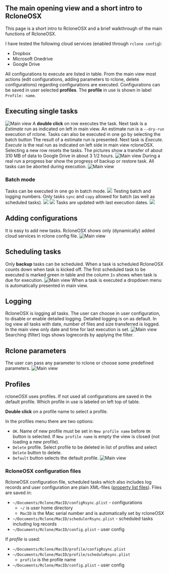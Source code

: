 
## The main opening view and a short intro to RcloneOSX

This page is a short intro to RcloneOSX and a brief walkthrough of the main functions of RcloneOSX.

I have tested the following cloud services (enabled through `rclone config`):
* Dropbox
* Microsoft Onedrive
* Google Drive

All configurations to execute are listed in table. From the main view most actions (edit configurations, adding parameters to rclone, delete configurations) regarding configurations are executed. Configurations can be saved in user selected **profiles**. The **profile** in use is shown in label `Profile: name`.

## Executing single tasks

![Main view](Screenshots/main.png)
A **double click** on row executes the task. Next task is a *Estimate* run as indicated on left in main view. An estimate run is a `--dry-run` execution of rclone. Tasks can also be executed in one go by selecting the batch button
The result of a estimate run is presented. Next task is *Execute*. *Execute* is the real run as indicated on left side in main view rcloneOSX. Selecting a new row resets the tasks. The pictures show a transfer of about 310 MB of data to Google Drive in about 3 1/2 hours.
![Main view](Screenshots/executing.png)
During a real run a progress bar show the progress of backup or restore task. All tasks can be aborted during execution.
![Main view](Screenshots/finished.png)

### Batch mode

Tasks can be executed in one go in batch mode.
![](Screenshots/batch1.png)
Testing batch and logging numbers. Only tasks `sync` and `copy` allowed for batch (as well as scheduled tasks).
![](Screenshots/batch2.png)
![](Screenshots/batch3.png)
Tasks are updated with last execution dates.
![](Screenshots/batch4.png)

## Adding configurations

It is easy to add new tasks. RcloneOSX shows only (dynamically) added cloud services in rclone config file.
![Main view](Screenshots/add.png)

## Scheduling tasks

Only **backup** tasks can be scheduled. When a task is scheduled RcloneOSX counts down when task is kicked off. The first scheduled task to be executed is marked green in table and the column `In` shows when task is due for execution.
![Main view](Screenshots/schedule.png)
When a task is executed a dropdown menu is automatically presented in main view.

## Logging

RcloneOSX is logging all tasks. The user can choose in user configuration, to disable or enable detailed logging. Detailed logging is on as default. In log view all tasks with date, number of files and size transferred is logged. In the main view only date and time for last execution is set.
![Main view](Screenshots/logs.png)
Searching (filter) logs shows logrecords by applying the filter.

## Rclone parameters

The user can pass any parameter to rclone or choose some predefined parameters.
![Main view](Screenshots/parameters.png)

## Profiles

rcloneOSX uses profiles. If not used all configurations are saved in the default profile. Which profile in use is labeled on left top of table.

**Double click** on a profile name to select a profile.

In the profiles menu there are two options:

- `OK`. Name of new profile must be set in `New profile name` before `OK` button is selected. If `New profile name` is empty the view is closed (not loading a new profile).
- `Delete` profile. Select profile to be deleted in list of profiles and select `Delete` button to delete.
- `Default` button selects the default profile.
![Main view](Screenshots/profile.png)

### RcloneOSX configuration files

RcloneOSX configuration file, scheduled tasks which also includes log records and user configuration are plain XML-files ([property list files](https://en.wikipedia.org/wiki/Property_list)). Files are saved in:

- `~/Documents/Rclone/MacID/configRsync.plist` - configurations
  - `~/` is user home directory
  - `MacID` is the Mac serial number and is automatically set by rcloneOSX
- `~/Documents/Rclone/MacID/schedulerRsync.plist` - scheduled tasks including log records
- `~/Documents/Rclone/MacID/config.plist` - user config

If _profile_ is used:

- `~/Documents/Rclone/MacID/profile/configRsync.plist`
- `~/Documents/Rclone/MacID/profile/scheduleRsync.plist`
  - `profile` is the profile name
- `~/Documents/Rclone/MacID/config.plist` - user config
